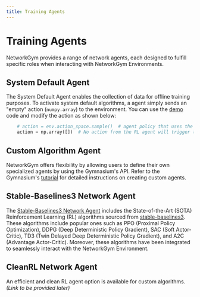 ```yaml
---
title: Training Agents
---
```


# Training Agents

NetworkGym provides a range of network agents, each designed to fulfill specific roles when interacting with NetworkGym Environments.

## System Default Agent

The System Default Agent enables the collection of data for offline training purposes. To activate system default algorithms, a agent simply sends an "empty" action (`numpy.array`) to the environment. You can use the [demo](https://github.com/IntelLabs/gma/blob/network-gym/network_gym_client_demo.py) code and modify the action as shown below:

```python
    # action = env.action_space.sample()  # agent policy that uses the observation and info
    action = np.array([])  # No action from the RL agent will trigger the system default algorithm provided by the environment.
``` 

## Custom Algorithm Agent
NetworkGym offers flexibility by allowing users to define their own specialized agents by using the Gymnasium's API. Refer to the Gymnasium's [tutorial](https://gymnasium.farama.org/tutorials/training_agents/) for detailed instructions on creating custom agents.

## Stable-Baselines3 Network Agent
The [Stable-Baselines3 Network Agent](https://github.com/pinyaras/GMAClient) includes the State-of-the-Art (SOTA) Reinforcement Learning (RL) algorithms sourced from [stable-baselines3](https://stable-baselines3.readthedocs.io/en/master/). These algorithms include popular ones such as PPO (Proximal Policy Optimization), DDPG (Deep Deterministic Policy Gradient), SAC (Soft Actor-Critic), TD3 (Twin Delayed Deep Deterministic Policy Gradient), and A2C (Advantage Actor-Critic). Moreover, these algorithms have been integrated to seamlessly interact with the NetworkGym Environment.

## CleanRL Network Agent
An efficient and clean RL agent option is available for custom algorithms. *(Link to be provided later)*
